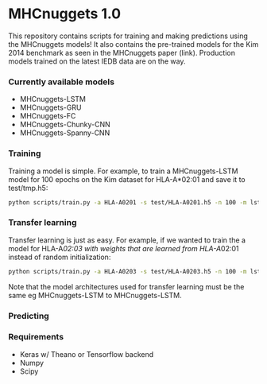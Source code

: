 # MHCnuggets 1.0

This repository contains scripts for training and making
predictions using the MHCnuggets models! It also
contains the pre-trained models for the Kim 2014 benchmark
as seen in the MHCnuggets paper (link). Production models
trained on the latest IEDB data are on the way.

### Currently available models ###
* MHCnuggets-LSTM
* MHCnuggets-GRU
* MHCnuggets-FC
* MHCnuggets-Chunky-CNN
* MHCnuggets-Spanny-CNN

### Training ###
Training a model is simple. For example, to train a MHCnuggets-LSTM model
for 100 epochs on the Kim dataset for HLA-A*02:01 and save it to test/tmp.h5:
```bash
python scripts/train.py -a HLA-A0201 -s test/HLA-A0201.h5 -n 100 -m lstm -d data/kim2014/train.csv
```

### Transfer learning ###
Transfer learning is just as easy. For example, if we wanted to train the
a model for HLA-A*02:03 with weights that are learned from HLA-A*02:01 instead of
random initialization:
```bash
python scripts/train.py -a HLA-A0203 -s test/HLA-A0203.h5 -n 100 -m lstm -d data/kim2014/train.csv -t test/HLA-A0201.h5
```
Note that the model architectures used for transfer learning must be the same eg MHCnuggets-LSTM to MHCnuggets-LSTM.


### Predicting ###



### Requirements ###
* Keras w/ Theano or Tensorflow backend
* Numpy
* Scipy